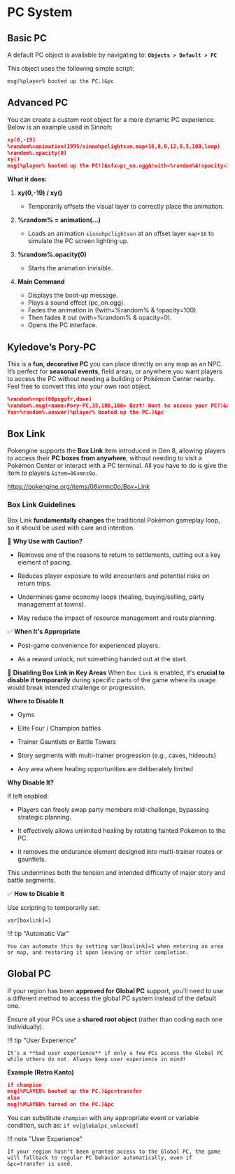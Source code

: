 # PC System

## Basic PC
A default PC object is available by navigating to:
**`Objects > Default > PC`**

This object uses the following simple script:

`msg(%player% booted up the PC.)&pc`

## Advanced PC
You can create a custom root object for a more dynamic PC experience. Below is an example used in Sinnoh:

```json
xy(0,-19)
%random%=animation(1995/sinnohpclightson,map+16,0,0,12,6,5,100,loop)
%random%.opacity(0)
xy()
msg(%player% booted up the PC!)&sfx=pc_on.ogg&!with=%random%&!opacity=100&with=%random%&opacity=0&pc
```
**What it does:**

1. **xy(0,-19) / xy()**
    * Temporarily offsets the visual layer to correctly place the animation.

2. **%random% = animation(...)**
    * Loads an animation `sinnohpclightson` at an offset layer `map+16` to simulate the PC screen lighting up.

3. **%random%.opacity(0)**
    * Starts the animation invisible.

4. **Main Command**
    * Displays the boot-up message.
    * Plays a sound effect (pc_on.ogg).
    * Fades the animation in (!with=%random% & !opacity=100).
    * Then fades it out (with=%random% & opacity=0).
    * Opens the PC interface.

## Kyledove’s Pory-PC

This is a **fun, decorative PC** you can place directly on any map as an NPC. It’s perfect for **seasonal events**, field areas, or anywhere you want players to access the PC without needing a building or Pokémon Center nearby. Feel free to convert this into your own root object.

```json
%random%=npc(00pxgufr,down)
%random%.msg(<name:Pory-PC,33,186,186> Bzzt! Want to access your PC?)&answers=Yes,No
Yes=%random%.answer(%player% booted up the PC.)&pc
```

## Box Link

Pokengine supports the **Box Link** item introduced in Gen 8, allowing players to access their **PC boxes from anywhere**, without needing to visit a Pokémon Center or interact with a PC terminal. All you have to do is give the item to players `&item=06vmnc0o`.

https://pokengine.org/items/06vmnc0o/Box+Link

### Box Link Guidelines

Box Link **fundamentally changes** the traditional Pokémon gameplay loop, so it should be used with care and intention.

🛑 **Why Use with Caution?**

- Removes one of the reasons to return to settlements, cutting out a key element of pacing.

- Reduces player exposure to wild encounters and potential risks on return trips.

- Undermines game economy loops (healing, buying/selling, party management at towns).

- May reduce the impact of resource management and route planning.

✅ **When It's Appropriate**

- Post-game convenience for experienced players.

- As a reward unlock, not something handed out at the start.

🚫 **Disabling Box Link in Key Areas**
When `Box Link` is enabled, it's **crucial to disable it temporarily** during specific parts of the game where its usage would break intended challenge or progression.

**Where to Disable It**
- Gyms

- Elite Four / Champion battles

- Trainer Gauntlets or Battle Towers

- Story segments with multi-trainer progression (e.g., caves, hideouts)

- Any area where healing opportunities are deliberately limited

**Why Disable It?**

If left enabled:

- Players can freely swap party members mid-challenge, bypassing strategic planning.

- It effectively allows unlimited healing by rotating fainted Pokémon to the PC.

- It removes the endurance element designed into multi-trainer routes or gauntlets.

This undermines both the tension and intended difficulty of major story and battle segments.

✅ **How to Disable It**

Use scripting to temporarily set:

`var[boxlink]=1`

!!! tip "Automatic Var"

    You can automate this by setting var[boxlink]=1 when entering an area or map, and restoring it upon leaving or after completion.

## Global PC
If your region has been **approved for Global PC** support, you'll need to use a different method to access the global PC system instead of the default one.

Ensure all your PCs use a **shared root object** (rather than coding each one individually).

!!! tip "User Experience"

    It’s a **bad user experience** if only a few PCs access the Global PC while others do not. Always keep user experience in mind!

**Example (Retro Kanto)**

```json
if champion
msg(%PLAYER% booted up the PC.)&pc=transfer
else
msg(%PLAYER% turned on the PC.)&pc
```

You can substitute `champion` with any appropriate event or variable condition, such as: `if ev[globalpc_unlocked]`

!!! note "User Experience"

    If your region hasn't been granted access to the Global PC, the game will fallback to regular PC behavior automatically, even if &pc=transfer is used.

